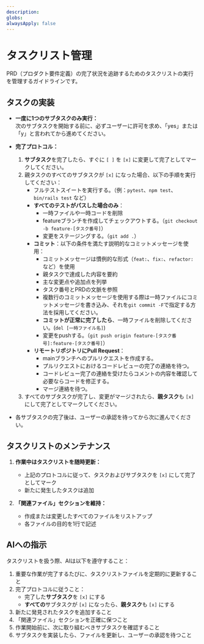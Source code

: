 ```yaml
---
description: 
globs: 
alwaysApply: false
---
```

# タスクリスト管理

PRD（プロダクト要件定義）の完了状況を追跡するためのタスクリストの実行を管理するガイドラインです。

## タスクの実装

- **一度に1つのサブタスクのみ実行：**  
  次のサブタスクを開始する前に、必ずユーザーに許可を求め、「yes」または「y」と言われてから進めてください。

- **完了プロトコル：**  
  1. **サブタスク**を完了したら、すぐに `[ ]` を `[x]` に変更して完了としてマークしてください。
  2. 親タスクのすべてのサブタスクが `[x]` になった場合、以下の手順を実行してください：
     - フルテストスイートを実行する。（例：`pytest`、`npm test`、`bin/rails test` など）
     - **すべてのテストがパスした場合のみ**：
       - 一時ファイルや一時コードを削除
       - featureブランチを作成してチェックアウトする。（`git checkout -b feature-[タスク番号]`）
       - 変更をステージングする。（`git add .`）
     - **コミット**：以下の条件を満たす説明的なコミットメッセージを使用：
       - コミットメッセージは慣例的な形式（`feat:`、`fix:`、`refactor:` など）を使用
       - 親タスクで達成した内容を要約
       - 主な変更点や追加点を列挙
       - タスク番号とPRDの文脈を参照
       - 複数行のコミットメッセージを使用する際は一時ファイルにコミットメッセージを書き込み、それを`git commit -F`で指定する方法を採用してください。
       - **コミットが正常に完了したら**、一時ファイルを削除してください。(`del [一時ファイル名]`)
       - 変更をpushする。（`git push origin feature-[タスク番号]:feature-[タスク番号]`）
     - **リモートリポジトリにPull Request**：
       - mainブランチへのプルリクエストを作成する。
       - プルリクエストにおけるコードレビューの完了の連絡を待つ。
       - コードレビュー完了の連絡を受けたらコメントの内容を確認して必要ならコードを修正する。
       - マージ連絡を待つ。
  3. すべてのサブタスクが完了し、変更がマージされたら、**親タスク**も `[x]` にして完了としてマークしてください。


- 各サブタスクの完了後は、ユーザーの承認を待ってから次に進んでください。

## タスクリストのメンテナンス

1. **作業中はタスクリストを随時更新：**
   - 上記のプロトコルに従って、タスクおよびサブタスクを `[x]` にして完了としてマーク
   - 新たに発生したタスクは追加

2. **「関連ファイル」セクションを維持：**
   - 作成または変更したすべてのファイルをリストアップ
   - 各ファイルの目的を1行で記述

## AIへの指示

タスクリストを扱う際、AIは以下を遵守すること：

1. 重要な作業が完了するたびに、タスクリストファイルを定期的に更新すること
2. 完了プロトコルに従うこと：
   - 完了した**サブタスク**を `[x]` にする
   - **すべての**サブタスクが `[x]` になったら、**親タスク**も `[x]` にする
3. 新たに発見されたタスクを追加すること
4. 「関連ファイル」セクションを正確に保つこと
5. 作業開始前に、次に取り組むべきサブタスクを確認すること
6. サブタスクを実装したら、ファイルを更新し、ユーザーの承認を待つこと